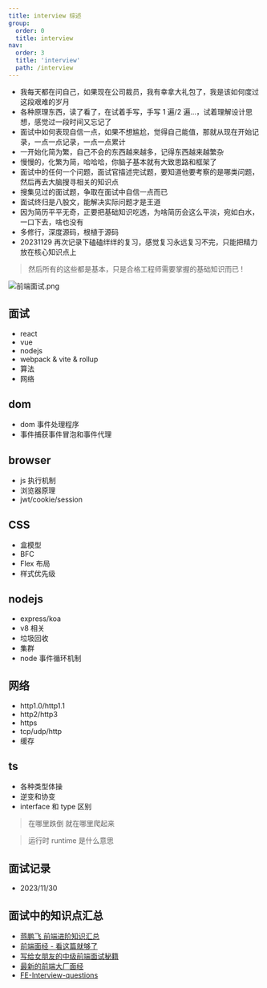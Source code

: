 ```yaml
---
title: interview 综述
group:
  order: 0
  title: interview
nav:
  order: 3
  title: 'interview'
  path: /interview
---
```


- 我每天都在问自己，如果现在公司裁员，我有幸拿大礼包了，我是该如何度过这段艰难的岁月
- 各种原理东西，读了看了，在试着手写，手写 1 遍/2 遍...，试着理解设计思想，感觉过一段时间又忘记了
- 面试中如何表现自信一点，如果不想尴尬，觉得自己能值，那就从现在开始记录，一点一点记录，一点一点累计
- 一开始化简为繁，自己不会的东西越来越多，记得东西越来越繁杂
- 慢慢的，化繁为简，哈哈哈，你脑子基本就有大致思路和框架了
- 面试中的任何一个问题，面试官描述完试题，要知道他要考察的是哪类问题，然后再去大脑搜寻相关的知识点
- 搜集见过的面试题，争取在面试中自信一点而已
- 面试终归是八股文，能解决实际问题才是王道
- 因为简历平平无奇，正要把基础知识吃透，为啥简历会这么平淡，宛如白水，一口下去，啥也没有
- 多修行，深度源码，根植于源码
- 20231129 再次记录下磕磕绊绊的复习，感觉复习永远复习不完，只能把精力放在核心知识点上

> 然后所有的这些都是基本，只是合格工程师需要掌握的基础知识而已 !

![前端面试.png](https://s2.loli.net/2022/06/23/Z5V4FuNXb7GdrhE.png)

## 面试

- react
- vue
- nodejs
- webpack & vite & rollup
- 算法
- 网络

## dom

- dom 事件处理程序
- 事件捕获事件冒泡和事件代理

## browser

- js 执行机制
- 浏览器原理
- jwt/cookie/session

## CSS

- 盒模型
- BFC
- Flex 布局
- 样式优先级

## nodejs

- express/koa
- v8 相关
- 垃圾回收
- 集群
- node 事件循环机制

## 网络

- http1.0/http1.1
- http2/http3
- https
- tcp/udp/http
- 缓存

## ts

- 各种类型体操
- 逆变和协变
- interface 和 type 区别

> 在哪里跌倒 就在哪里爬起来

> 运行时 runtime 是什么意思

## 面试记录

- 2023/11/30

## 面试中的知识点汇总

- [蒋鹏飞 前端进阶知识汇总](https://juejin.cn/post/6844904061838295047)
- [前端面经 - 看这篇就够了](https://juejin.cn/post/6948227795059212318#heading-3)
- [写给女朋友的中级前端面试秘籍](https://juejin.cn/post/6844904115428917255)
- [最新的前端大厂面经](https://juejin.cn/post/7004638318843412493#comment)
- [FE-Interview-questions](https://github.com/wantnocode/FE-Interview-questions)
